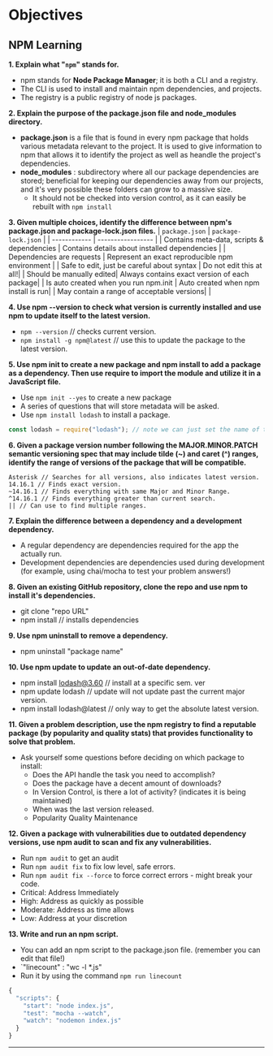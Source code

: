 # **Objectives**

## **NPM Learning**

**1. Explain what "`npm`" stands for.**

- npm stands for **Node Package Manager**; it is both a CLI and a registry.
- The CLI is used to install and maintain npm dependencies, and projects.
- The registry is a public registry of node js packages.

**2. Explain the purpose of the package.json file and node_modules directory.**

- **package.json** is a file that is found in every npm package that holds various metadata relevant to the project. It is used to give information to npm that allows it to identify the project as well as heandle the project's dependencies.
- **node_modules** : subdirectory where all our package dependencies are stored; beneficial for keeping our dependencies away from our projects, and it's very possible these folders can grow to a massive size.
  - It should not be checked into version control, as it can easily be rebuilt with `npm install`

**3. Given multiple choices, identify the difference between npm's package.json and package-lock.json files.**
| `package.json` | `package-lock.json` |
| ------------ | ----------------- |
| Contains meta-data, scripts & dependencies | Contains details about installed dependencies |
| Dependencies are requests | Represent an exact reproducible npm environment |
| Safe to edit, just be careful about syntax | Do not edit this at all!|
| Should be manually edited| Always contains exact version of each package|
| Is auto created when you run npm.init | Auto created when npm install is run|
| May contain a range of acceptable versions| |

**4. Use npm --version to check what version is currently installed and use npm to update itself to the latest version.**

- `npm --version` // checks current version.
- `npm install -g npm@latest` // use this to update the package to the latest version.

**5. Use npm init to create a new package and npm install to add a package as a dependency. Then use require to import the module and utilize it in a JavaScript file.**

- Use `npm init --yes` to create a new package
- A series of questions that will store metadata will be asked.
- Use `npm install lodash` to install a package.

```js
const lodash = require("lodash"); // note we can just set the name of the installed package as the argument for our require function since it was downloaded; use ./name.js if it is a local dependency.
```

**6. Given a package version number following the MAJOR.MINOR.PATCH semantic versioning spec that may include tilde (~) and caret (^) ranges, identify the range of versions of the package that will be compatible.**

    Asterisk // Searches for all versions, also indicates latest version.
    14.16.1 // Finds exact version.
    ~14.16.1 // Finds everything with same Major and Minor Range.
    ^14.16.1 // Finds everything greater than current search.
    || // Can use to find multiple ranges.

**7. Explain the difference between a dependency and a development dependency.**

- A regular dependency are dependencies required for the app the actually run.
- Development dependencies are dependencies used during development (for example, using chai/mocha to test your problem answers!)

**8. Given an existing GitHub repository, clone the repo and use npm to install it's dependencies.**

- git clone "repo URL"
- npm install // installs dependencies

**9. Use npm uninstall to remove a dependency.**

- npm uninstall "package name"

**10. Use npm update to update an out-of-date dependency.**

- npm install lodash@3.60 // install at a specific sem. ver
- npm update lodash // update will not update past the current major version.
- npm install lodash@latest // only way to get the absolute latest version.

**11. Given a problem description, use the npm registry to find a reputable package (by popularity and quality stats) that provides functionality to solve that problem.**

- Ask yourself some questions before deciding on which package to install:
  - Does the API handle the task you need to accomplish?
  - Does the package have a decent amount of downloads?
  - In Version Control, is there a lot of activity? (indicates it is being maintained)
  - When was the last version released.
  - Popularity Quality Maintenance

**12. Given a package with vulnerabilities due to outdated dependency versions, use npm audit to scan and fix any vulnerabilities.**

- Run `npm audit` to get an audit
- Run `npm audit fix` to fix low level, safe errors.
- Run `npm audit fix --force` to force correct errors - might break your code.
- Critical: Address Immediately
- High: Address as quickly as possible
- Moderate: Address as time allows
- Low: Address at your discretion

**13. Write and run an npm script.**

- You can add an npm script to the package.json file. (remember you can edit that file!)
- `"linecount" : "wc -l \*.js"
- Run it by using the command `npm run linecount`

```js
{
  "scripts": {
    "start": "node index.js",
    "test": "mocha --watch",
    "watch": "nodemon index.js"
  }
}
```

---
